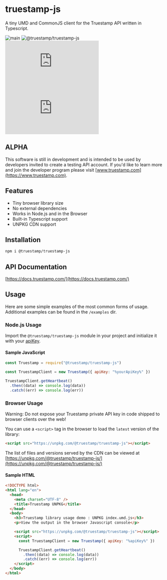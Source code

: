 # truestamp-js

A tiny UMD and CommonJS client for the Truestamp API written in Typescript.

![main](https://github.com/truestamp/truestamp-js/workflows/main/badge.svg?branch=main)
![@truestamp/truestamp-js](https://img.shields.io/npm/v/@truestamp/truestamp-js)
![gzip size](https://img.badgesize.io/https://unpkg.com/@truestamp/truestamp-js@0.0.3/dist/index.js?compression=gzip&max=25000&softmax=15000)
![brotli size](https://img.badgesize.io/https://unpkg.com/@truestamp/truestamp-js@0.0.3/dist/index.js?compression=brotli&max=25000&softmax=15000)

## ALPHA

This software is still in development and is intended to be used by developers invited to create a testing API account. If you'd like to learn more and join the developer program please visit [www.truestamp.com](https://www.truestamp.com).

## Features

- Tiny browser library size
- No external dependencies
- Works in Node.js and in the Browser
- Built-in Typescript support
- UNPKG CDN support

## Installation

```bash
npm i @truestamp/truestamp-js
```

## API Documentation

[https://docs.truestamp.com/](https://docs.truestamp.com/)

## Usage

Here are some simple examples of the most common forms of usage. Additional examples can be found in the `/examples` dir.

### Node.js Usage

Import the `@truestamp/truestamp-js` module in your project and initialize it with your [apiKey](https://app.truestamp.com).

#### Sample JavaScript

```js
const Truestamp = require("@truestamp/truestamp-js")

const TruestampClient = new Truestamp({ apiKey: "%yourApiKey%" })

TruestampClient.getHeartbeat()
  .then((data) => console.log(data))
  .catch((err) => console.log(err))
```

### Browser Usage

Warning: Do not expose your Truestamp private API key in code shipped to browser clients over the web!

You can use a `<script>` tag in the browser to load the `latest` version of the library:

```html
<script src="https://unpkg.com/@truestamp/truestamp-js"></script>
```

The list of files and versions served by the CDN can be viewed at [https://unpkg.com/@truestamp/truestamp-js/](https://unpkg.com/@truestamp/truestamp-js/)

#### Sample HTML

```html
<!DOCTYPE html>
<html lang="en">
  <head>
    <meta charset="UTF-8" />
    <title>Truestamp UNPKG</title>
  </head>
  <body>
    <h3>Truestamp library usage demo : UNPKG index.umd.js</h3>
    <p>View the output in the browser Javascript console</p>

    <script src="https://unpkg.com/@truestamp/truestamp-js"></script>
    <script>
      const TruestampClient = new Truestamp({ apiKey: "%apiKey%" })

      TruestampClient.getHeartbeat()
        .then((data) => console.log(data))
        .catch((err) => console.log(err))
    </script>
  </body>
</html>
```

